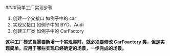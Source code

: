####简单工厂实现步骤
1. 创建一个父接口 如例子中的 car    
2. 实现父接口  如例子中的 BYD、Audi      
3. 创建工厂类 如例子中的 CarFactory     


**这种工厂模式当需要新增一个实现类时，就必须要修改 CarFoactory 类，但是实现简单。应用于哪些实现已经确定的场景，一步完成的场景。**   
